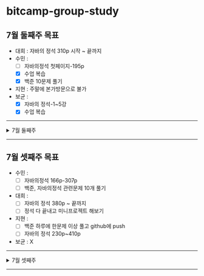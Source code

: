 # bitcamp-group-study
## 7월 둘째주 목표
- 대희 : 자바의 정석 310p 시작 ~ 끝까지
- 수민 : 
   - [ ] 자바의정석 첫페이지-195p 
   - [x] 수업 복습 
   - [x] 백준 10문제 풀기 
- 지현 : 주말에 본가방문으로 불가
- 보균 : 
   - [x] 자바의 정석-1~5강
   - [x] 수업 복습 
 ---
<details>
<summary>7월 둘째주</summary>
<div markdown="1">

### 7월 10일 (토)
- 수민 : 수업 복습, 자바의 정석 48P - 90P, 백준 2741,2739,2438번
- 지현 : X
- 보균 : 
   - [x] 자바의 정석-6~18강
   - [x] 백준 문제 풀기 
- 대희 : 자바의 정석 320p 까지 읽음
---
### 7월 11일 (일)
- 수민 : 자바의 정석 166P 까지 읽음
- 지현 : X
- 보균 : X
- 대희 : 자바의 정석 350p 까지 읽음
   
</div>
</details>

---
## 7월 셋째주 목표
- 수민 : 
   - [ ] 자바의정석 166p-307p
   - [ ] 백준, 자바의정석 관련문제 10개 풀기
- 대희 : 
   - [ ] 자바의 정석 380p ~ 끝까지
   - [ ] 정석 다 끝내고 미니프로젝트 해보기
- 지현 :
   - [ ] 백준 하루에 한문제 이상 풀고 github에 push
   - [ ] 자바의 정석 230p~410p
- 보균 : X
---
<details>
<summary>7월 셋째주</summary>
<div markdown="1">

### 7월 12일 (월)
- 수민:
- 지현: X
- 보균: X
- 대희: 자바의 정석 380p 까지 읽음
---
### 7월 13일 (화)
- 수민:
- 지현:
- 보균:
   - [x] [강의] (Static, prompt)App01~11 복습//eomcs-java-project-app-03-b
   - [x] [인강] 자바의 정석 19~24강
   - [x] [백준] 2557 > 1000 > 10869 > 2588 (입출력과 사칙연산)
- 대희: 
 
</div>
</details>

---


